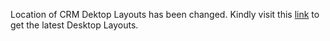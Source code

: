 Location of CRM Dektop Layouts has been changed. Kindly visit this [link](https://github.com/CiscoDevNet/webex-contact-center-crm-integrations) to get the latest Desktop Layouts.
